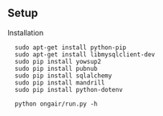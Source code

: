 ## Setup ##
  Installation

  ```
    sudo apt-get install python-pip
    sudo apt-get install libmysqlclient-dev
    sudo pip install yowsup2
    sudo pip install pubnub
    sudo pip install sqlalchemy
    sudo pip install mandrill
    sudo pip install python-dotenv
  ```


  ```
    python ongair/run.py -h
  ```
